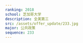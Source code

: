 ```yaml
---
ranking: 2018
school: 芝加哥大学
description: 全美第三
src: /assets/offer_update/233.jpg
major: 公共政策
sequence: 233
---
```

